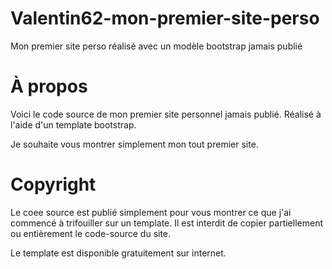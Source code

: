 # Valentin62-mon-premier-site-perso
Mon premier site perso réalisé avec un modèle bootstrap jamais publié

# À propos
Voici le code source de mon premier site personnel jamais publié. Réalisé à l'aide d'un template bootstrap.

Je souhaite vous montrer simplement mon tout premier site.

# Copyright
Le coee source est publié simplement pour vous montrer ce que j'ai commencé à trifouiller sur un template. Il est interdit de 
copier partiellement ou entièrement le code-source du site.

Le template est disponible gratuitement sur internet. 
